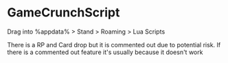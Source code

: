 # GameCrunchScript

Drag into %appdata% > Stand > Roaming > Lua Scripts 

There is a RP  and Card drop but it is commented out due to potential risk. If there is a commented out feature it's usually because it doesn't work
